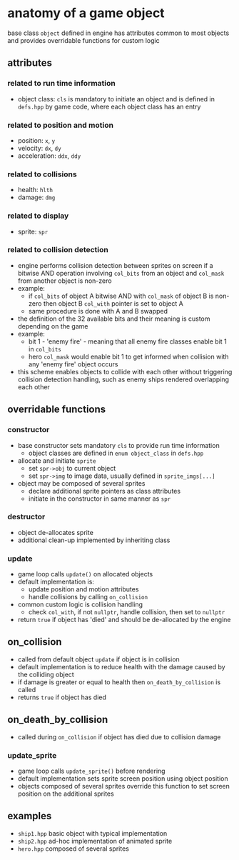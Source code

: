 # anatomy of a game object

base class `object` defined in engine has attributes common to most objects and provides overridable functions for custom logic

## attributes

### related to run time information
* object class: `cls` is mandatory to initiate an object and is defined in `defs.hpp` by game code, where each object class has an entry

### related to position and motion
* position: `x`, `y`
* velocity: `dx`, `dy`
* acceleration: `ddx`, `ddy`

### related to collisions
* health: `hlth`
* damage: `dmg`

### related to display
* sprite: `spr`

### related to collision detection
* engine performs collision detection between sprites on screen if a bitwise AND operation involving `col_bits` from an object and `col_mask` from another object is non-zero
* example:
  - if `col_bits` of object A bitwise AND with `col_mask` of object B is non-zero then object B `col_with` pointer is set to object A
  - same procedure is done with A and B swapped
* the definition of the 32 available bits and their meaning is custom depending on the game
* example:
  - bit 1 - 'enemy fire' - meaning that all enemy fire classes enable bit 1 in `col_bits`
  - hero `col_mask` would enable bit 1 to get informed when collision with any 'enemy fire' object occurs
* this scheme enables objects to collide with each other without triggering collision detection handling, such as enemy ships rendered overlapping each other

## overridable functions

### constructor
* base constructor sets mandatory `cls` to provide run time information
  - object classes are defined in `enum object_class` in `defs.hpp`
* allocate and initiate `sprite`
  - set `spr->obj` to current object
  - set `spr->img` to image data, usually defined in `sprite_imgs[...]`
* object may be composed of several sprites
  - declare additional sprite pointers as class attributes
  - initiate in the constructor in same manner as `spr`

### destructor
* object de-allocates sprite
* additional clean-up implemented by inheriting class

### update
* game loop calls `update()` on allocated objects
* default implementation is:
  - update position and motion attributes
  - handle collisions by calling `on_collision`
* common custom logic is collision handling
  - check `col_with`, if not `nullptr`, handle collision, then set to `nullptr`
* return `true` if object has 'died' and should be de-allocated by the engine

## on_collision
* called from default object `update` if object is in collision
* default implementation is to reduce health with the damage caused by the colliding object
* if damage is greater or equal to health then `on_death_by_collision` is called
* returns `true` if object has died

## on_death_by_collision
* called during `on_collision` if object has died due to collision damage

### update_sprite
* game loop calls `update_sprite()` before rendering
* default implementation sets sprite screen position using object position
* objects composed of several sprites override this function to set screen position on the additional sprites

## examples
* `ship1.hpp` basic object with typical implementation
* `ship2.hpp` ad-hoc implementation of animated sprite
* `hero.hpp` composed of several sprites

